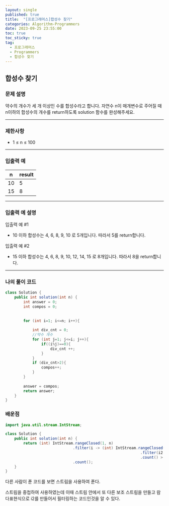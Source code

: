 ```yaml
---
layout: single
published: true
title:  "[프로그래머스]합성수 찾기"
categories: Algorithm-Programmers
date: 2023-09-25 23:55:00
toc: true
toc_sticky: true
tag:   
  - 프로그래머스
  - Programmers
  - 합성수 찾기
---
```


## 합성수 찾기

### 문제 설명

약수의 개수가 세 개 이상인 수를 합성수라고 합니다. 자연수 n이 매개변수로 주어질 때 n이하의 합성수의 개수를 return하도록 solution 함수를 완성해주세요.

----------------

### 제한사항

* 1 ≤ n ≤ 100



----------------

### 입출력 예

|n|	result|
|---|---|
|10|	5|
|15|	8|

----------------

### 입출력 예 설명

입출력 예 #1  

* 10 이하 합성수는 4, 6, 8, 9, 10 로 5개입니다. 따라서 5를 return합니다.
  

입출력 예 #2  

* 15 이하 합성수는 4, 6, 8, 9, 10, 12, 14, 15 로 8개입니다. 따라서 8을 return합니다.
  



----------------

### 나의 풀이 코드

```java
class Solution {
    public int solution(int n) {
        int answer = 0;
        int compos = 0;
        
        
        for (int i=1; i<=n; i++){
            
            int div_cnt = 0;
            //약수 개수
            for (int j=1; j<=i; j++){
                if((i%j)==0){
                    div_cnt ++;
                }
            }
            if (div_cnt>2){
                compos++;
            }
        }
        
        answer = compos;
        return answer;
    }
}
```


### 배운점

```java
import java.util.stream.IntStream;

class Solution {
    public int solution(int n) {
        return (int) IntStream.rangeClosed(1, n)
                              .filter(i -> (int) IntStream.rangeClosed(1, i)
                                                            .filter(i2 -> i % i2 == 0)
                                                            .count() > 2)
                              .count();
    }
}
```

<p>
다른 사람이 푼 코드를 보면 스트림을 사용하여 푼다.
</p>
<p>
스트림을 중첩하여 사용하였는데 이때 스트림 안에서 또 다른 보조 스트림을 만들고 람다표현식으로 i2를 만들어서 필터링하는 코드인것을 알 수 있다.
</p>
